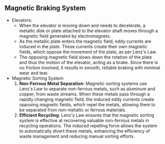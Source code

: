 ## Magnetic Braking System 
- Elevators:
    - When the elevator is moving down and needs to decelerate, a metallic disk or plate attached to the elevator shaft moves through a magnetic field generated by electromagnets.
    - As the metallic plate enters the magnetic field, eddy currents are induced in the plate. These currents create their own magnetic fields, which oppose the movement of the plate, as per Lenz's Law.
    - The opposing magnetic field slows down the rotation of the plate and thus the motion of the elevator, acting as a brake. Since there is no friction involved, it results in smooth, reliable braking with minimal wear and tear.
- Magnetic Sorting System
    1. **Non-Ferrous Metal Separation**: Magnetic sorting systems use Lenz's Law to separate non-ferrous metals, such as aluminum and copper, from waste streams. When these metals pass through a rapidly changing magnetic field, the induced eddy currents create opposing magnetic fields, which repel the metals, allowing them to be separated from non-metallic or ferrous materials.
    2. **Efficient Recycling**: Lenz's Law ensures that the magnetic sorting system is effective at recovering valuable non-ferrous metals in recycling operations. The induced repelling force allows the system to automatically divert these metals, enhancing the efficiency of waste management and reducing manual sorting efforts.